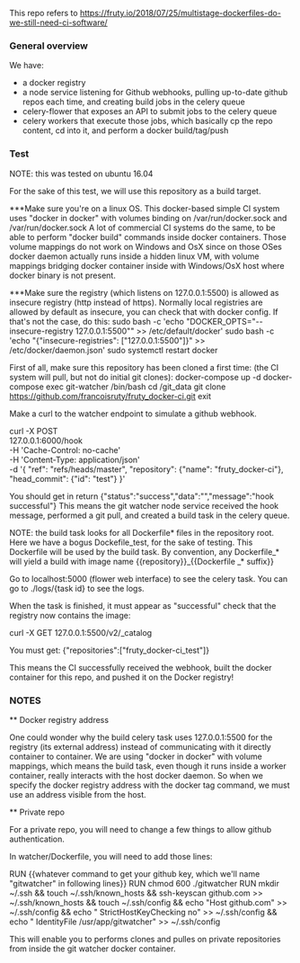 This repo refers to https://fruty.io/2018/07/25/multistage-dockerfiles-do-we-still-need-ci-software/

### General overview

We have:
- a docker registry
- a node service listening for Github webhooks, pulling up-to-date github repos each time, and creating build jobs in the celery queue
- celery-flower that exposes an API to submit jobs to the celery queue
- celery workers that execute those jobs, which basically cp the repo content, cd into it, and perform a docker build/tag/push



### Test

NOTE: this was tested on ubuntu 16.04

For the sake of this test, we will use this repository as a build target.

***Make sure you're on a linux OS. This docker-based simple CI system uses "docker in docker" with volumes binding on /var/run/docker.sock and /var/run/docker.sock
A lot of commercial CI systems do the same, to be able to perform "docker build" commands inside docker containers.
Those volume mappings do not work on Windows and OsX since on those OSes docker daemon actually runs inside a hidden linux VM, with volume mappings bridging docker container inside with Windows/OsX host where docker binary is not present.

***Make sure the registry (which listens on 127.0.0.1:5500) is allowed as insecure registry (http instead of https). Normally local registries are allowed by default as insecure, you can check that with docker config.
If that's not the case, do this:
sudo bash -c 'echo "DOCKER_OPTS=\"--insecure-registry 127.0.0.1:5500\"" >> /etc/default/docker'
sudo bash -c 'echo "{\"insecure-registries\": [\"127.0.0.1:5500\"]}" >> /etc/docker/daemon.json'
sudo systemctl restart docker


First of all, make sure this repository has been cloned a first time: (the CI system will pull, but not do initial git clones):
docker-compose up -d
docker-compose exec git-watcher /bin/bash
cd /git_data
git clone https://github.com/francoisruty/fruty_docker-ci.git
exit

Make a curl to the watcher endpoint to simulate a github webhook.

curl -X POST \
  127.0.0.1:6000/hook \
  -H 'Cache-Control: no-cache' \
  -H 'Content-Type: application/json' \
  -d '{
  "ref": "refs/heads/master",
  "repository": {"name": "fruty_docker-ci"},
  "head_commit": {"id": "test"}
}'

You should get in return {"status":"success","data":"","message":"hook successful"}
This means the git watcher node service received the hook message, performed a git pull, and created a build task in the celery queue.

NOTE: the build task looks for all Dockerfile* files in the repository root. Here we have a bogus Dockefile_test, for the sake of testing. This Dockerfile will be used by the build task.
By convention, any Dockerfile_* will yield a build with image name {{repository}}_{{Dockerfile _* suffix}}

Go to localhost:5000 (flower web interface) to see the celery task.
You can go to ./logs/{task id} to see the logs.

When the task is finished, it must appear as "successful" check that the registry now contains the image:

curl -X GET 127.0.0.1:5500/v2/_catalog

You must get:
{"repositories":["fruty_docker-ci_test"]}

This means the CI successfully received the webhook, built the docker container for this repo, and pushed it on the Docker registry!


### NOTES

** Docker registry address

One could wonder why the build celery task uses 127.0.0.1:5500 for the registry  (its external address) instead of communicating with it directly container to container.
We are using "docker in docker" with volume mappings, which means the build task, even though it runs inside a worker container, really interacts with the host docker daemon. So when we specify the docker registry address with the docker tag command, we must use an address visible from the host.

** Private repo

For a private repo, you will need to change a few things to allow github authentication.

In watcher/Dockerfile, you will need to add those lines:

RUN {{whatever command to get your github key, which we'll name "gitwatcher" in following lines}}
RUN chmod 600 ./gitwatcher
RUN mkdir ~/.ssh && touch ~/.ssh/known_hosts && ssh-keyscan github.com >> ~/.ssh/known_hosts && touch ~/.ssh/config && echo "Host github.com" >> ~/.ssh/config && echo "  StrictHostKeyChecking no" >> ~/.ssh/config && echo "  IdentityFile /usr/app/gitwatcher" >> ~/.ssh/config

This will enable you to performs clones and pulles on private repositories from inside the git watcher docker container.
